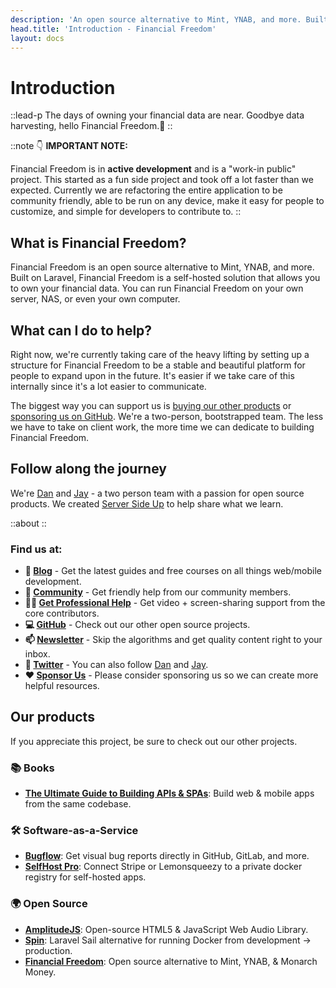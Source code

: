 ```yaml
---
description: 'An open source alternative to Mint, YNAB, and more. Built on Laravel.'
head.title: 'Introduction - Financial Freedom'
layout: docs
---
```


# Introduction
::lead-p
The days of owning your financial data are near. Goodbye data harvesting, hello Financial Freedom.👋
::

::note
👇 **IMPORTANT NOTE:** 

Financial Freedom is in **active development** and is a "work-in public" project. This started as a fun side project and took off a lot faster than we expected. Currently we are refactoring the entire application to be community friendly, able to be run on any device, make it easy for people to customize, and simple for developers to contribute to.
::

## What is Financial Freedom?
Financial Freedom is an open source alternative to Mint, YNAB, and more. Built on Laravel, Financial Freedom is a self-hosted solution that allows you to own your financial data. You can run Financial Freedom on your own server, NAS, or even your own computer.

## What can I do to help?
Right now, we're currently taking care of the heavy lifting by setting up a structure for Financial Freedom to be a stable and beautiful platform for people to expand upon in the future. It's easier if we take care of this internally since it's a lot easier to communicate.

The biggest way you can support us is [buying our other products](https://serversideup.net/store/) or [sponsoring us on GitHub](https://github.com/sponsors/serversideup). We're a two-person, bootstrapped team. The less we have to take on client work, the more time we can dedicate to building Financial Freedom.

## Follow along the journey
We're [Dan](https://twitter.com/danpastori) and [Jay](https://twitter.com/jaydrogers) - a two person team with a passion for open source products. We created [Server Side Up](https://serversideup.net) to help share what we learn.

::about
::

### Find us at:

* **📖 [Blog](https://serversideup.net)** - Get the latest guides and free courses on all things web/mobile development.
* **🙋 [Community](https://community.serversideup.net)** - Get friendly help from our community members.
* **🤵‍♂️ [Get Professional Help](https://serversideup.net/professional-support)** - Get video + screen-sharing support from the core contributors.
* **💻 [GitHub](https://github.com/serversideup)** - Check out our other open source projects.
* **📫 [Newsletter](https://serversideup.net/subscribe)** - Skip the algorithms and get quality content right to your inbox.
* **🐥 [Twitter](https://twitter.com/serversideup)** - You can also follow [Dan](https://twitter.com/danpastori) and [Jay](https://twitter.com/jaydrogers).
* **❤️ [Sponsor Us](https://github.com/sponsors/serversideup)** - Please consider sponsoring us so we can create more helpful resources.

## Our products
If you appreciate this project, be sure to check out our other projects.

### 📚 Books
- **[The Ultimate Guide to Building APIs & SPAs](https://serversideup.net/ultimate-guide-to-building-apis-and-spas-with-laravel-and-nuxt3/)**: Build web & mobile apps from the same codebase.

### 🛠️ Software-as-a-Service
- **[Bugflow](https://bugflow.io/)**: Get visual bug reports directly in GitHub, GitLab, and more.
- **[SelfHost Pro](https://selfhostpro.com/)**: Connect Stripe or Lemonsqueezy to a private docker registry for self-hosted apps.

### 🌍 Open Source
- **[AmplitudeJS](https://521dimensions.com/open-source/amplitudejs)**: Open-source HTML5 & JavaScript Web Audio Library.
- **[Spin](https://serversideup.net/open-source/spin/)**: Laravel Sail alternative for running Docker from development → production.
- **[Financial Freedom](https://github.com/serversideup/financial-freedom)**: Open source alternative to Mint, YNAB, & Monarch Money.